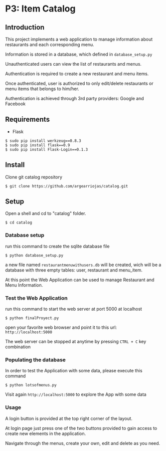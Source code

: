 # P3: Item Catalog
## Introduction

This project implements a web application to manage information about restaurants and each corresponding menu.

Information is stored in a database, which defined in `database_setup.py`

Unauthenticated users can view the list of restaurants and menus.

Authentication is required to create a new restaurant and menu items.

Once authenticated, user is authorized to only edit/delete restaurants or menu items that belongs to him/her.

Authentication is achieved through 3rd party providers: Google and Facebook

## Requirements

- Flask
```
$ sudo pip install werkzeug==0.8.3
$ sudo pip install flask==0.9
$ sudo pip install Flask-Login==0.1.3
```

## Install

Clone git catalog repository
```
$ git clone https://github.com/argearriojas/catalog.git
```

## Setup

Open a shell and cd to "catalog" folder.

```
$ cd catalog
```

### Database setup

run this command to create the sqlite database file
```
$ python database_setup.py
```
a new file named `restaurantmenuwithusers.db` will be created, wich will be a database with three empty tables: user, restaurant and menu_item.

At this point the Web Application can be used to manage Restaurant and Menu Information.

### Test the Web Application

run this command to start the web server at port 5000 at localhost
```
$ python finalProyect.py
```

open your favorite web browser and point it to this url: `http://localhost:5000`

The web server can be stopped at anytime by pressing `CTRL + C` key combination

### Populating the database

In order to test the Application with some data, please execute this command
```
$ python lotsofmenus.py
```

Visit again `http://localhost:5000` to explore the App with some data

### Usage

A login button is provided at the top right corner of the layout. 

At login page just press one of the two buttons provided to gain access to create new elements in the application.

Navigate through the menus, create your own, edit and delete as you need.


